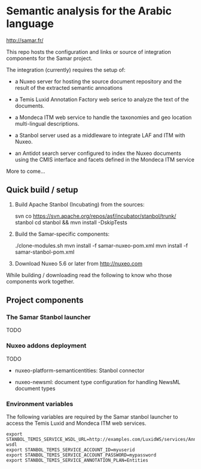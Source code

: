 # Semantic analysis for the Arabic language

http://samar.fr/

This repo hosts the configuration and links or source of integration
components for the Samar project.

The integration (currently) requires the setup of:

* a Nuxeo server for hosting the source document repository and the result of
  the extracted semantic annoations

* a Temis Luxid Annotation Factory web serice to analyze the text of the
  documents.

* a Mondeca ITM web service to handle the taxonomies and geo location
  multi-lingual descriptions.

* a Stanbol server used as a middleware to integrate LAF and ITM with Nuxeo.

* an Antidot search server configured to index the Nuxeo documents using the
  CMIS interface and facets defined in the Mondeca ITM service

More to come...


## Quick build / setup

1. Build Apache Stanbol (Incubating) from the sources:

      svn co https://svn.apache.org/repos/asf/incubator/stanbol/trunk/ stanbol
      cd stanbol && mvn install -DskipTests

2. Build the Samar-specific components:

      ./clone-modules.sh
      mvn install -f samar-nuxeo-pom.xml
      mvn install -f samar-stanbol-pom.xml

3. Download Nuxeo 5.6 or later from http://nuxeo.com

While building / downloading read the following to know who those components
work together.


## Project components

### The Samar Stanbol launcher

TODO

### Nuxeo addons deployment

TODO

* nuxeo-platform-semanticentities: Stanbol connector

* nuxeo-newsml: document type configuration for handling NewsML document types


### Environment variables

The following variables are required by the Samar stanbol launcher to access
the Temis Luxid and Mondeca ITM web services.

    export STANBOL_TEMIS_SERVICE_WSDL_URL=http://examples.com/LuxidWS/services/Annotation?wsdl
    export STANBOL_TEMIS_SERVICE_ACCOUNT_ID=myuserid
    export STANBOL_TEMIS_SERVICE_ACCOUNT_PASSWORD=mypassword
    export STANBOL_TEMIS_SERVICE_ANNOTATION_PLAN=Entities
